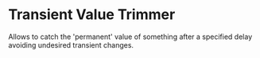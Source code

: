 # Transient Value Trimmer

Allows to catch the 'permanent' value of something after a specified delay avoiding undesired transient changes.
